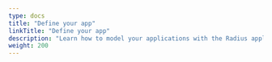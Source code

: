 ```yaml
---
type: docs
title: "Define your app"
linkTitle: "Define your app"
description: "Learn how to model your applications with the Radius application model"
weight: 200
---
```




